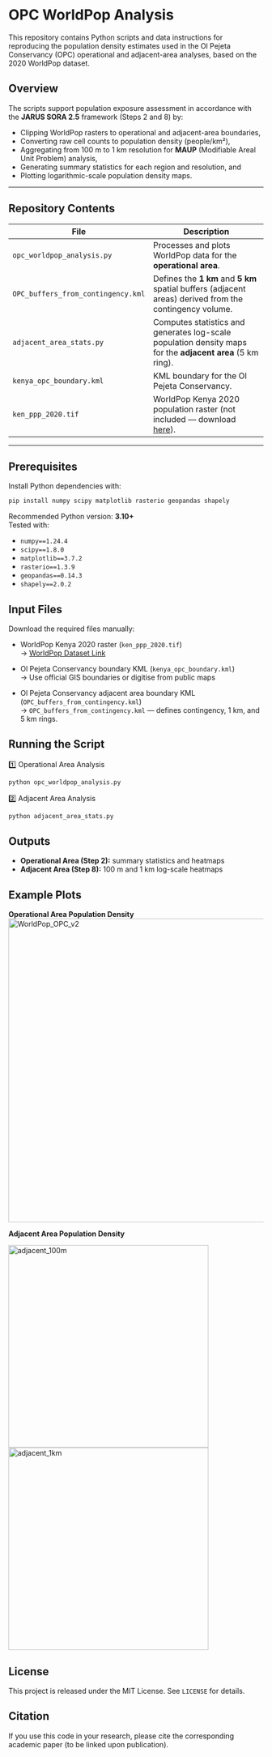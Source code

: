 # OPC WorldPop Analysis

This repository contains Python scripts and data instructions for reproducing the population density estimates used in the Ol Pejeta Conservancy (OPC) operational and adjacent-area analyses, based on the 2020 WorldPop dataset.

## Overview

The scripts support population exposure assessment in accordance with the **JARUS SORA 2.5** framework (Steps 2 and 8) by:
- Clipping WorldPop rasters to operational and adjacent-area boundaries,
- Converting raw cell counts to population density (people/km²),
- Aggregating from 100 m to 1 km resolution for **MAUP** (Modifiable Areal Unit Problem) analysis,
- Generating summary statistics for each region and resolution, and
- Plotting logarithmic-scale population density maps.

---

## Repository Contents

| File | Description |
|------|-------------|
| `opc_worldpop_analysis.py` | Processes and plots WorldPop data for the **operational area**. |
| `OPC_buffers_from_contingency.kml` | Defines the **1 km** and **5 km** spatial buffers (adjacent areas) derived from the contingency volume. |
| `adjacent_area_stats.py` | Computes statistics and generates log-scale population density maps for the **adjacent area** (5 km ring). |
| `kenya_opc_boundary.kml` | KML boundary for the Ol Pejeta Conservancy. |
| `ken_ppp_2020.tif` | WorldPop Kenya 2020 population raster (not included — download [here](https://hub.worldpop.org/geodata/summary?id=6530)). |

---

## Prerequisites

Install Python dependencies with:

```bash
pip install numpy scipy matplotlib rasterio geopandas shapely
```

Recommended Python version: **3.10+**  
Tested with:
- `numpy==1.24.4`
- `scipy==1.8.0`
- `matplotlib==3.7.2`
- `rasterio==1.3.9`
- `geopandas==0.14.3`
- `shapely==2.0.2`

## Input Files

Download the required files manually:

- WorldPop Kenya 2020 raster (`ken_ppp_2020.tif`)  
  → [WorldPop Dataset Link](https://hub.worldpop.org/geodata/summary?id=6530)

- Ol Pejeta Conservancy boundary KML (`kenya_opc_boundary.kml`)  
  → Use official GIS boundaries or digitise from public maps
  
- Ol Pejeta Conservancy adjacent area boundary KML (`OPC_buffers_from_contingency.kml`)  
  → `OPC_buffers_from_contingency.kml` — defines contingency, 1 km, and 5 km rings.

## Running the Script

1️⃣ Operational Area Analysis
```bash
python opc_worldpop_analysis.py
```

2️⃣ Adjacent Area Analysis
```bash
python adjacent_area_stats.py
```

## Outputs

- **Operational Area (Step 2):** summary statistics and heatmaps
- **Adjacent Area (Step 8):** 100 m and 1 km log-scale heatmaps

## Example Plots

**Operational Area Population Density**
<img width="800" height="600" alt="WorldPop_OPC_v2" src="https://github.com/user-attachments/assets/196d0503-9255-4e17-973e-2e83efec4e9c" />

**Adjacent Area Population Density**

<img width="395" height="400" alt="adjacent_100m" src="https://github.com/user-attachments/assets/80eec103-26be-493b-b186-bf5446a11ec9" /> <img width="395" height="400" alt="adjacent_1km" src="https://github.com/user-attachments/assets/286c1ccf-a22b-4c7e-a3eb-e26d180a754d" />


## License

This project is released under the MIT License. See `LICENSE` for details.

## Citation

If you use this code in your research, please cite the corresponding academic paper (to be linked upon publication).
